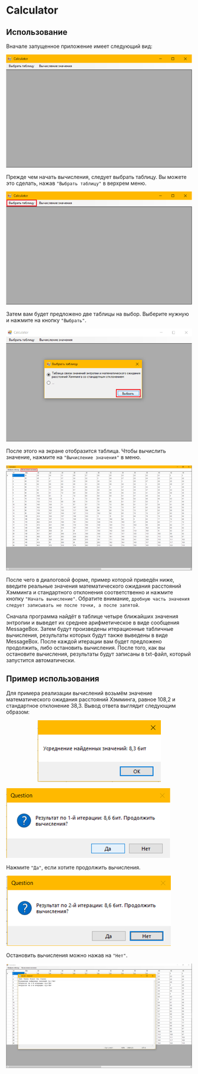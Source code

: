 # Calculator

## Использование
Вначале запущенное приложение имеет следующий вид:

![Скрин 1](images/screen1.png)

Прежде чем начать вычисления, следует выбрать таблицу. Вы можете это сделать, нажав ```"Выбрать таблицу"``` в верхрем меню.

![Скрин 2](images/screen2.png)

Затем вам будет предложено две таблицы на выбор. Выберите нужную и нажмите на кнопку ```"Выбрать"```.

![Скрин 3](images/screen3.png)

После этого на экране отобразится таблица. Чтобы вычислить значение, нажмите на ```"Вычисление значения"``` в меню.

![Скрин 4](images/screen4.png)

После чего в диалоговой форме, пример которой приведён ниже, введите реальные значения математического ожидания расстояний Хэмминга и стандартного отклонения соответственно и нажмите кнопку ```"Начать вычисление"```. Обратите внимание, ```дробную часть значения следует записывать не после точки, а после запятой```.

Сначала программа найдёт в таблице четыре ближайших значения энтропии и выведет их среднее арифметическое в виде сообщения MessageBox. Затем будут произведены итерационные табличные вычисления, результаты которых будут также выведены в виде MessageBox. После каждой итерации вам будет предложено продолжить, либо остановить вычисления. После того, как вы остановите вычисления, результаты будут записаны в txt-файл, который запустится автоматически.

## Пример использования
Для примера реализации вычислений возьмём значение математического ожидания расстояний Хэмминга, равное 108,2 и стандартное отклонение 38,3. Вывод ответа выглядит следующим образом:

<p align="center"> 
<img src="images/screen5.png" alt="Усреднение значений">
</p>

![Первая итерация](images/screen6.png)

Нажмите ```"Да"```, если хотите продолжить вычисления.

![Вторая итерация](images/screen7.png)

Остановить вычисления можно нажав на ```"Нет"```.

![Ответ](images/screen8.png)
